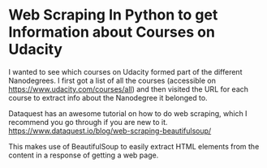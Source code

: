 # Web Scraping In Python to get Information about Courses on Udacity
I wanted to see which courses on Udacity formed part of the different Nanodegrees. I first got a list of all the courses (accessible on https://www.udacity.com/courses/all) and then visited the URL for each course to extract info about the Nanodegree it belonged to.

Dataquest has an awesome tutorial on how to do web scraping, which I recommend you go through if you are new to it. https://www.dataquest.io/blog/web-scraping-beautifulsoup/

This makes use of BeautifulSoup to easily extract HTML elements from the content in a response of getting a web page.
